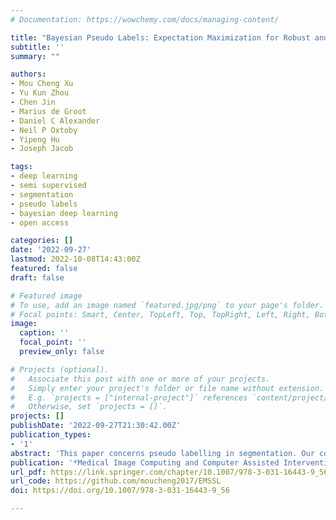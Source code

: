 ```yaml
---
# Documentation: https://wowchemy.com/docs/managing-content/

title: "Bayesian Pseudo Labels: Expectation Maximization for Robust and Efficient Semi Supervised Segmentation"
subtitle: ''
summary: ""

authors:
- Mou Cheng Xu
- Yu Kun Zhou
- Chen Jin
- Marius de Groot
- Daniel C Alexander
- Neil P Oxtoby
- Yipeng Hu
- Joseph Jacob

tags:
- deep learning
- semi supervised
- segmentation
- pseudo labels
- bayesian deep learning
- open access

categories: []
date: '2022-09-27'
lastmod: 2022-10-08T14:43:00Z
featured: false
draft: false

# Featured image
# To use, add an image named `featured.jpg/png` to your page's folder.
# Focal points: Smart, Center, TopLeft, Top, TopRight, Left, Right, BottomLeft, Bottom, BottomRight.
image:
  caption: ''
  focal_point: ''
  preview_only: false

# Projects (optional).
#   Associate this post with one or more of your projects.
#   Simply enter your project's folder or file name without extension.
#   E.g. `projects = ["internal-project"]` references `content/project/deep-learning/index.md`.
#   Otherwise, set `projects = []`.
projects: []
publishDate: '2022-09-27T21:30:42.00Z'
publication_types:
- '1'
abstract: 'This paper concerns pseudo labelling in segmentation. Our contribution is fourfold. Firstly, we present a new formulation of pseudo-labelling as an Expectation-Maximization (EM) algorithm for clear statistical interpretation. Secondly, we propose a semi-supervised medical image segmentation method purely based on the original pseudo labelling, namely SegPL. We demonstrate SegPL is a competitive approach against state-of-the-art consistency regularisation based methods on semi-supervised segmentation on a 2D multi-class MRI brain tumour segmentation task and a 3D binary CT lung vessel segmentation task. The simplicity of SegPL allows less computational cost comparing to prior methods. Thirdly, we demonstrate that the effectiveness of SegPL may originate from its robustness against out-of-distribution noises and adversarial attacks. Lastly, under the EM framework, we introduce a probabilistic generalisation of SegPL via variational inference, which learns a dynamic threshold for pseudo labelling during the training. We show that SegPL with variational inference can perform uncertainty estimation on par with the gold-standard method Deep Ensemble.'
publication: '*Medical Image Computing and Computer Assisted Interventions (MICCAI)*'
url_pdf: https://link.springer.com/chapter/10.1007/978-3-031-16443-9_56
url_code: https://github.com/moucheng2017/EMSSL
doi: https://doi.org/10.1007/978-3-031-16443-9_56

---
```

